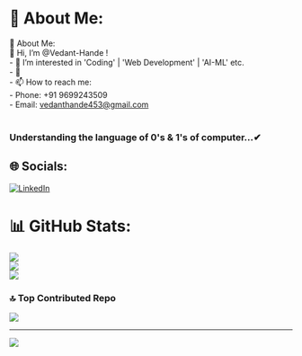 # 💫 About Me:
💫 About Me:<br>👋 Hi, I’m @Vedant-Hande !<br>- 👀 I’m interested in 'Coding' | 'Web Development' | 'AI-ML' etc.<br>- 🌱 <br>- 📫 How to reach me:<br>- Phone: +91 9699243509<br>- Email: vedanthande453@gmail.com <br/> <br/> 
### Understanding the language of 0's & 1's of computer...✔



## 🌐 Socials:
[![LinkedIn](https://img.shields.io/badge/LinkedIn-%230077B5.svg?logo=linkedin&logoColor=white)](https://linkedin.com/in/https://www.linkedin.com/in/vedant-hande-a205a62b9/) <br/>
# 📊 GitHub Stats:
![](https://github-readme-stats.vercel.app/api?username=Vedant-Hande&theme=catppuccin_mocha&hide_border=false&include_all_commits=false&count_private=true)<br/>
![](https://github-readme-streak-stats.herokuapp.com/?user=Vedant-Hande&theme=catppuccin_mocha&hide_border=false)<br/>
![](https://github-readme-stats.vercel.app/api/top-langs/?username=Vedant-Hande&theme=catppuccin_mocha&hide_border=false&include_all_commits=false&count_private=true&layout=compact)
<br/>
### 🔝 Top Contributed Repo
![](https://github-contributor-stats.vercel.app/api?username=Vedant-Hande&limit=5&theme=catppuccin_mocha&combine_all_yearly_contributions=true)

---
[![](https://visitcount.itsvg.in/api?id=Vedant-Hande&icon=0&color=0)](https://visitcount.itsvg.in)

